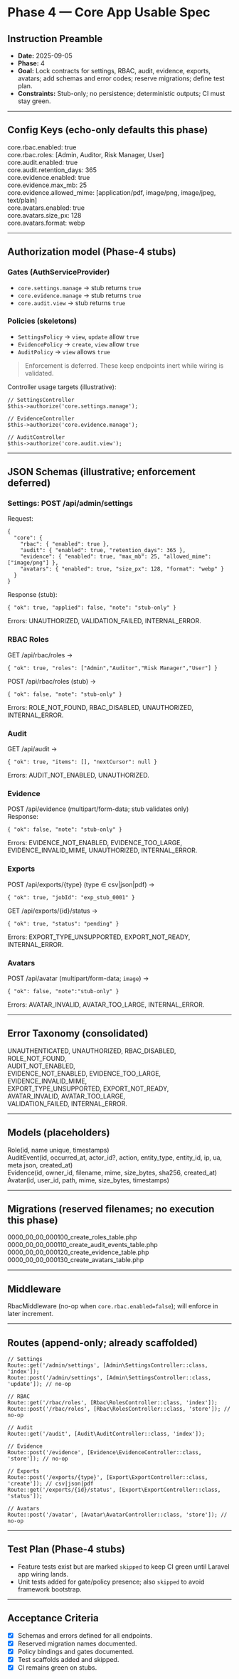 # Phase 4 — Core App Usable Spec

## Instruction Preamble
- **Date:** 2025-09-05
- **Phase:** 4
- **Goal:** Lock contracts for settings, RBAC, audit, evidence, exports, avatars; add schemas and error codes; reserve migrations; define test plan.
- **Constraints:** Stub-only; no persistence; deterministic outputs; CI must stay green.

---

## Config Keys (echo-only defaults this phase)

core.rbac.enabled: true  
core.rbac.roles: [Admin, Auditor, Risk Manager, User]  
core.audit.enabled: true  
core.audit.retention_days: 365  
core.evidence.enabled: true  
core.evidence.max_mb: 25  
core.evidence.allowed_mime: [application/pdf, image/png, image/jpeg, text/plain]  
core.avatars.enabled: true  
core.avatars.size_px: 128  
core.avatars.format: webp  

---

## Authorization model (Phase-4 stubs)

### Gates (AuthServiceProvider)
- `core.settings.manage` → stub returns `true`
- `core.evidence.manage` → stub returns `true`
- `core.audit.view` → stub returns `true`

### Policies (skeletons)
- `SettingsPolicy` → `view`, `update` allow `true`
- `EvidencePolicy` → `create`, `view` allow `true`
- `AuditPolicy` → `view` allows `true`

> Enforcement is deferred. These keep endpoints inert while wiring is validated.

Controller usage targets (illustrative):
```
// SettingsController
$this->authorize('core.settings.manage');

// EvidenceController
$this->authorize('core.evidence.manage');

// AuditController
$this->authorize('core.audit.view');
```

---

## JSON Schemas (illustrative; enforcement deferred)

### Settings: POST /api/admin/settings
Request:
```
{
  "core": {
    "rbac": { "enabled": true },
    "audit": { "enabled": true, "retention_days": 365 },
    "evidence": { "enabled": true, "max_mb": 25, "allowed_mime": ["image/png"] },
    "avatars": { "enabled": true, "size_px": 128, "format": "webp" }
  }
}
```
Response (stub):
```
{ "ok": true, "applied": false, "note": "stub-only" }
```
Errors: UNAUTHORIZED, VALIDATION_FAILED, INTERNAL_ERROR.

### RBAC Roles
GET /api/rbac/roles →  
```
{ "ok": true, "roles": ["Admin","Auditor","Risk Manager","User"] }
```  
POST /api/rbac/roles (stub) →  
```
{ "ok": false, "note": "stub-only" }
```  
Errors: ROLE_NOT_FOUND, RBAC_DISABLED, UNAUTHORIZED, INTERNAL_ERROR.

### Audit
GET /api/audit →  
```
{ "ok": true, "items": [], "nextCursor": null }
```  
Errors: AUDIT_NOT_ENABLED, UNAUTHORIZED.

### Evidence
POST /api/evidence (multipart/form-data; stub validates only)  
Response:  
```
{ "ok": false, "note": "stub-only" }
```  
Errors: EVIDENCE_NOT_ENABLED, EVIDENCE_TOO_LARGE, EVIDENCE_INVALID_MIME, UNAUTHORIZED, INTERNAL_ERROR.

### Exports
POST /api/exports/{type} (type ∈ csv|json|pdf) →  
```
{ "ok": true, "jobId": "exp_stub_0001" }
```  
GET /api/exports/{id}/status →  
```
{ "ok": true, "status": "pending" }
```  
Errors: EXPORT_TYPE_UNSUPPORTED, EXPORT_NOT_READY, INTERNAL_ERROR.

### Avatars
POST /api/avatar (multipart/form-data; `image`) →  
```
{ "ok": false, "note":"stub-only" }
```
Errors: AVATAR_INVALID, AVATAR_TOO_LARGE, INTERNAL_ERROR.

---

## Error Taxonomy (consolidated)
UNAUTHENTICATED, UNAUTHORIZED, RBAC_DISABLED, ROLE_NOT_FOUND,  
AUDIT_NOT_ENABLED,  
EVIDENCE_NOT_ENABLED, EVIDENCE_TOO_LARGE, EVIDENCE_INVALID_MIME,  
EXPORT_TYPE_UNSUPPORTED, EXPORT_NOT_READY,  
AVATAR_INVALID, AVATAR_TOO_LARGE,  
VALIDATION_FAILED, INTERNAL_ERROR.

---

## Models (placeholders)
Role(id, name unique, timestamps)  
AuditEvent(id, occurred_at, actor_id?, action, entity_type, entity_id, ip, ua, meta json, created_at)  
Evidence(id, owner_id, filename, mime, size_bytes, sha256, created_at)  
Avatar(id, user_id, path, mime, size_bytes, timestamps)

---

## Migrations (reserved filenames; no execution this phase)
0000_00_00_000100_create_roles_table.php  
0000_00_00_000110_create_audit_events_table.php  
0000_00_00_000120_create_evidence_table.php  
0000_00_00_000130_create_avatars_table.php

---

## Middleware
RbacMiddleware (no-op when `core.rbac.enabled=false`); will enforce in later increment.

---

## Routes (append-only; already scaffolded)

```
// Settings
Route::get('/admin/settings', [Admin\SettingsController::class, 'index']);
Route::post('/admin/settings', [Admin\SettingsController::class, 'update']); // no-op

// RBAC
Route::get('/rbac/roles', [Rbac\RolesController::class, 'index']);
Route::post('/rbac/roles', [Rbac\RolesController::class, 'store']); // no-op

// Audit
Route::get('/audit', [Audit\AuditController::class, 'index']);

// Evidence
Route::post('/evidence', [Evidence\EvidenceController::class, 'store']); // no-op

// Exports
Route::post('/exports/{type}', [Export\ExportController::class, 'create']); // csv|json|pdf
Route::get('/exports/{id}/status', [Export\ExportController::class, 'status']);

// Avatars
Route::post('/avatar', [Avatar\AvatarController::class, 'store']); // no-op
```

---

## Test Plan (Phase-4 stubs)
- Feature tests exist but are marked `skipped` to keep CI green until Laravel app wiring lands.
- Unit tests added for gate/policy presence; also `skipped` to avoid framework bootstrap.

---

## Acceptance Criteria
- [x] Schemas and errors defined for all endpoints.
- [x] Reserved migration names documented.
- [x] Policy bindings and gates documented.
- [x] Test scaffolds added and skipped.
- [x] CI remains green on stubs.
